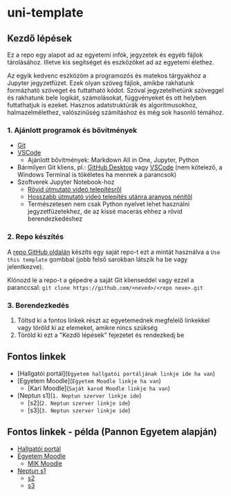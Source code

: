 # uni-template

## Kezdő lépések

Ez a repo egy alapot ad az egyetemi infók, jegyzetek és egyéb fájlok tárolásához. Illetve kis segítséget és eszközöket ad az egyetemi élethez.

Az egyik kedvenc eszközöm a programozós és matekos tárgyakhoz a Jupyter jegyzetfüzet. Ezek olyan szöveg fájlok, amikbe rakhatunk formázható szöveget és futtatható kódot. Szóval jegyzetelhetünk szöveggel és rakhatunk bele logikát, számolásokat, függvényeket és ott helyben futtathatjuk is ezeket. Hasznos adatstruktúrák és algoritmusokhoz, halmazelmélethez, valószínűség számításhoz és még sok hasonló témához.

### 1. Ajánlott programok és bővítmények

- [Git](https://www.git-scm.com/downloads)
- [VSCode](https://code.visualstudio.com/download)
  - Ajánlott bővítmények: Markdown All in One, Jupyter, Python
- Bármilyen Git kliens, pl.: [GitHub Desktop](https://desktop.github.com/) vagy [VSCode](https://code.visualstudio.com/download) (nem kötelező, a Windows Terminal is tökéletes ha mennek a parancsok)
- Szoftverek Jupyter Notebook-hoz
  - [Rövid útmutató videó telepítésről](https://youtu.be/h1sAzPojKMg?si=syumCYJosWx4v2_T)
  - [Hosszabb útmutató videó telepítés utánra aranyos nénitől](https://youtu.be/DA6ZAHBPF1U?si=do1UibwcZou6S9tP)
  - Természetesen nem csak Python nyelvet lehet használni jegyzetfüzetekhez, de az kissé macerás ehhez a rövid berendezkedéshez

### 2. Repo készítés

A [repo GitHub oldalán](https://github.com/CsakiTheOne/uni-template) készíts egy saját repo-t ezt a mintát használva a `Use this template` gombbal (jobb felső sarokban látszik ha be vagy jelentkezve).

Klónozd le a repo-t a gépedre a saját Git klienseddel vagy ezzel a paranccsal: `git clone https://github.com/<neved>/<repo neve>.git`

### 3. Berendezkedés

1. Töltsd ki a fontos linkek részt az egyetemednek megfelelő linkekkel vagy töröld ki az elemeket, amikre nincs szükség
1. Töröld ki ezt a "Kezdő lépések" fejezetet és rendezkedj be

## Fontos linkek

- [Hallgatói portál](`Egyetem hallgatói portáljának linkje ide ha van`)
- [Egyetem Moodle](`Egyetem Moodle linkje ha van`)
  - [Kari Moodle](`Saját karod Moodle linkje ha van`)
- [Neptun s1](`1. Neptun szerver linkje ide`)
  - [s2](`2. Neptun szerver linkje ide`)
  - [s3](`3. Neptun szerver linkje ide`)

## Fontos linkek - példa (Pannon Egyetem alapján)

- [Hallgatói portál](https://hallgatok.uni-pannon.hu/)
- [Egyetem Moodle](https://moodle.uni-pannon.hu/)
  - [MIK Moodle](https://oktatas.mik.uni-pannon.hu/)
- [Neptun s1](https://neptun-ws01.uni-pannon.hu/hallgato/login.aspx)
  - [s2](https://neptun-ws02.uni-pannon.hu/hallgato/login.aspx)
  - [s3](https://neptun-ws03.uni-pannon.hu/hallgato/login.aspx)
